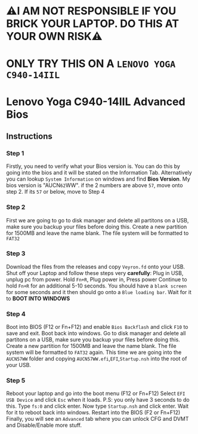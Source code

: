 # ⚠️I AM NOT RESPONSIBLE IF YOU BRICK YOUR LAPTOP. DO THIS AT YOUR OWN RISK⚠️
# ONLY TRY THIS ON A `LENOVO YOGA C940-14IIL`
# Lenovo Yoga C940-14IIL Advanced Bios
## Instructions
### Step 1
Firstly, you need to verify what your Bios version is. You can do this by going into the bios and it will be stated on the Information Tab.
Alternatively you can lookup `System Information` on windows and find **Bios Version**. My bios version is "AUCN`62`WW". if the 2 numbers are above `57`, move onto step 2. If its `57` or below, move to Step 4
### Step 2
First we are going to go to disk manager and delete all partitons on a USB, make sure you backup your files before doing this.
Create a new partition for 1500MB and leave the name blank. The file system will be formatted to `FAT32`
### Step 3
Download the files from the releases and copy `Veyron.fd` onto your USB.
Shut off your Laptop and follow these steps very **carefully**:
Plug in USB, unplug pc from power.
Hold `Fn+R`, Plug power in, Press power
Continue to hold `Fn+R` for an additional 5-10 seconds.
You should have a `blank screen` for some seconds and it then should go onto a `Blue loading bar`. Wait for it to **BOOT INTO WINDOWS**
### Step 4
Boot into BIOS (F12 or Fn+F12) and enable `Bios Backflash` and click `F10` to save and exit.
Boot back into windows.
Go to disk manager and delete all partitons on a USB, make sure you backup your files before doing this.
Create a new partition for 1500MB and leave the name blank. The file system will be formatted to `FAT32` again.
This time we are going into the `AUCN57WW` folder and copying `AUCN57WW.efi`,`EFI`,`Startup.nsh` into the root of your USB.
### Step 5
Reboot your laptop and go into the boot menu (F12 or Fn+F12)
Select `EFI USB Device` and click `Esc` when it loads. P.S: you only have 3 seconds to do this.
Type `fs:0` and click enter.
Now type `Startup.nsh` and click enter.
Wait for it to reboot back into windows.
Restart into the BIOS (F2 or Fn+F12)
Finally, you will see an `Advanced` tab where you can unlock CFG and DVMT and Disable/Enable more stuff.
